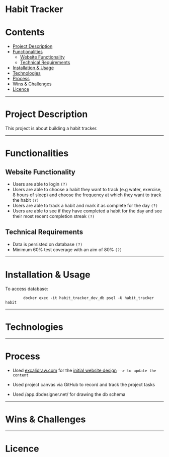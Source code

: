 # Habit Tracker

Contents 
==========================
* [Project Description](#project-description)
* [Functionalities](#functionalities)
    * [Website Functionality](#website-functionality)
    * [Technical Requirements](#technical-requirements)
* [Installation & Usage](#installation--usage)
* [Technologies](#technologies)
* [Process](#process)
* [Wins & Challenges](#wins--challenges)
* [Licence](#licence)


--------

# Project Description

This project is about building a habit tracker.

--------

# Functionalities

## Website Functionality

* Users are able to login `(?)`
* Users are able to choose a habit they want to track (e.g water, exercise, 8 hours of sleep) and choose the frequency at which they want to track the habit `(?)`
* Users are able to track a habit and mark it as complete for the day `(?)`
* Users are able to see if they have completed a habit for the day and see their most recent completion streak `(?)`

## Technical Requirements

* Data is persisted on database `(?)`
* Minimum 60% test coverage with an aim of 80% `(?)`


--------

# Installation & Usage

To access database:

            docker exec -it habit_tracker_dev_db psql -U habit_tracker habit

--------

# Technologies

--------

# Process

* Used [excalidraw.com](https://excalidraw.com/) for the [initial website design](https://excalidraw.com/#room=efb60e1251508f65083e,1WuryX5U-CiHHNIxc2vd2w) `--> to update the content`

* Used project canvas via GitHub to record and track the project tasks

* Used /app.dbdesigner.net/ for drawing the db schema

--------

# Wins & Challenges

-------

# Licence
